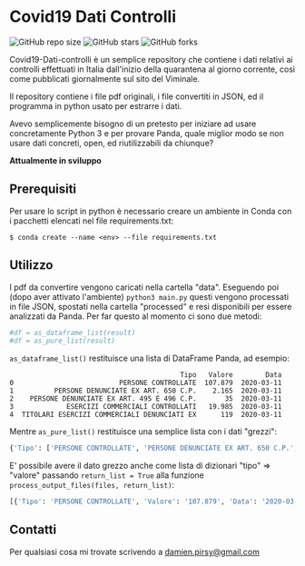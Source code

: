# Covid19 Dati Controlli

<!--- These are examples. See https://shields.io for others or to customize this set of shields. You might want to include dependencies, project status and licence info here --->
![GitHub repo size](https://img.shields.io/github/repo-size/DamienPirsy/covid19-dati-controlli)
![GitHub stars](https://img.shields.io/github/stars/DamienPirsy/covid19-dati-controlli?style=social)
![GitHub forks](https://img.shields.io/github/forks/DamienPirsy/covid19-dati-controlli?style=social)

Covid19-Dati-controlli è un semplice repository che contiene i dati relativi ai controlli effettuati in Italia dall'inizio della quarantena al giorno corrente, così come pubblicati giornalmente sul sito del Viminale.

Il repository contiene i file pdf originali, i file convertiti in JSON, ed il programma in python usato per estrarre i dati.

Avevo semplicemente bisogno di un pretesto per iniziare ad usare concretamente Python 3 e per provare Panda, quale miglior modo se non usare dati concreti, open, ed riutilizzabili da chiunque?

**Attualmente in sviluppo**

## Prerequisiti

Per usare lo script in python è necessario creare un ambiente in Conda con i pacchetti elencati nel file requirements.txt:

```
$ conda create --name <env> --file requirements.txt
```

## Utilizzo

I pdf da convertire vengono caricati nella cartella "data". Eseguendo poi (dopo aver attivato l'ambiente)
`
python3 main.py
`
questi vengono processati in file JSON, spostati nella cartella "processed" e resi disponibili per essere analizzati da Panda.
Per far questo al momento ci sono due metodi:

```python
#df = as_dataframe_list(result)
#df = as_pure_list(result)
```

`as_dataframe_list()` restituisce una lista di DataFrame Panda, ad esempio:

```
                                          Tipo   Valore        Data
0                          PERSONE CONTROLLATE  107.879  2020-03-11
1          PERSONE DENUNCIATE EX ART. 650 C.P.    2.165  2020-03-11
2    PERSONE DENUNCIATE EX ART. 495 E 496 C.P.       35  2020-03-11
3             ESERCIZI COMMERCIALI CONTROLLATI   19.985  2020-03-11
4  TITOLARI ESERCIZI COMMERCIALI DENUNCIATI EX      119  2020-03-11
```
Mentre `as_pure_list()` restituisce una semplice lista con i dati "grezzi":

```python
{'Tipo': ['PERSONE CONTROLLATE', 'PERSONE DENUNCIATE EX ART. 650 C.P.', 'PERSONE DENUNCIATE EX ART. 495 E 496 C.P.', 'ESERCIZI COMMERCIALI CONTROLLATI', 'TITOLARI ESERCIZI COMMERCIALI DENUNCIATI EX'], 'Valore': ['107.879', '2.165', '35', '19.985', '119'], 'Data': ['2020-03-11', '2020-03-11', '2020-03-11', '2020-03-11', '2020-03-11']}
```

E' possibile avere il dato grezzo anche come lista di dizionari "tipo" => "valore" passando `return_list = True` alla funzione `process_output_files(files, return_list)`:

```python
[{'Tipo': 'PERSONE CONTROLLATE', 'Valore': '107.879', 'Data': '2020-03-11'}, {'Tipo': 'PERSONE DENUNCIATE EX ART. 650 C.P.', 'Valore': '2.165', 'Data': '2020-03-11'}, {'Tipo': 'PERSONE DENUNCIATE EX ART. 495 E 496 C.P.', 'Valore': '35', 'Data': '2020-03-11'}, {'Tipo': 'ESERCIZI COMMERCIALI CONTROLLATI', 'Valore': '19.985', 'Data': '2020-03-11'}, {'Tipo': 'TITOLARI ESERCIZI COMMERCIALI DENUNCIATI EX', 'Valore': '119', 'Data': '2020-03-11'}]
```

## Contatti

Per qualsiasi cosa mi trovate scrivendo a <damien.pirsy@gmail.com>

